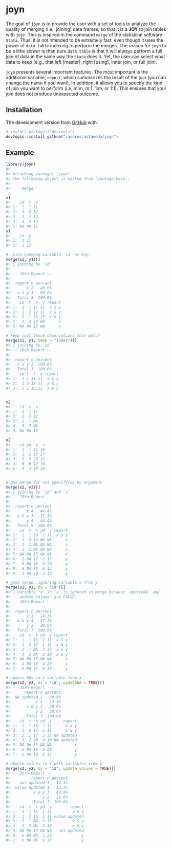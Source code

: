 
# joyn

<!-- badges: start -->
<!-- badges: end -->

The goal of `joyn` is to provide the user with a set of tools to analyze
the quality of merging (i.e., joining) data frames, so that it is a
**JOY** to join tables with `joyn`. This is inspired in the command
`merge` of the statistical software `Stata`. Thus, it is not intended to
be extremely fast, even though it uses the power of `data.table`
indexing to perform the merges. The reason for `joyn` to be a little
slower is than pure `data.table` is that it will always perform a full
join of data in the same way the `Stata` does it. Yet, the user can
select what data to keep (e.g., that left \[master\], right \[using\],
inner join, or full join).

`joyn` presents several important features. The most important is the
additional variable, `report`, which summarizes the result of the join
(you can change the name if you want). In addition, it allows you to
specify the kind of join you want to perform (i.e, m:m, m:1, 1:m, or
1:1). This ensures that your join does not produce unexpected outcome.

## Installation

<!-- You can install the released version of joyn from [CRAN](https://CRAN.R-project.org) with: -->
<!-- ``` r -->
<!-- install.packages("joyn") -->
<!-- ``` -->

The development version from [GitHub](https://github.com/) with:

``` r
# install.packages("devtools")
devtools::install_github("randrescastaneda/joyn")
```

## Example

``` r
library(joyn)
#> 
#> Attaching package: 'joyn'
#> The following object is masked from 'package:base':
#> 
#>     merge

x1
#>    id  t  x
#> 1:  1  1 11
#> 2:  1  2 12
#> 3:  2  1 13
#> 4:  3  2 14
#> 5: NA NA 15
y1
#>    id  y
#> 1:  1 11
#> 2:  2 15

# using commong variable `id` as key.
merge(x1, y1)[]
#> i joining by `id`
#> 
#> -- JOYn Report --
#> 
#>  report n percent
#>       x 2   40.0%
#>   x & y 3   60.0%
#>   Total 5  100.0%
#>    id  t  x  y report
#> 1:  1  1 11 11  x & y
#> 2:  1  2 12 11  x & y
#> 3:  2  1 13 15  x & y
#> 4:  3  2 14 NA      x
#> 5: NA NA 15 NA      x

# keep just those observations that match
merge(x1, y1, keep = "inner")[]
#> i joining by `id`
#> -- JOYn Report --
#> 
#>  report n percent
#>   x & y 3  100.0%
#>   Total 3  100.0%
#>    id t  x  y report
#> 1:  1 1 11 11  x & y
#> 2:  1 2 12 11  x & y
#> 3:  2 1 13 15  x & y


x2 
#>    id  t  x
#> 1:  1  1 16
#> 2:  1  2 12
#> 3:  2  1 NA
#> 4:  3  2 NA
#> 5: NA NA 15

y2
#>    id yd  y  x
#> 1:  1  1 11 16
#> 2:  2  2 15 17
#> 3:  5  5 20 18
#> 4:  6  6 13 19
#> 5:  3  3 10 20


# Bad merge for not specifying by argument
merge(x2, y2)[]
#> i joining by `id` and `x`
#> -- JOYn Report --
#> 
#>  report n percent
#>       x 4   44.4%
#>   x & y 1   11.1%
#>       y 4   44.4%
#>   Total 9  100.0%
#>    id  t  x yd  y report
#> 1:  1  1 16  1 11  x & y
#> 2:  1  2 12 NA NA      x
#> 3:  2  1 NA NA NA      x
#> 4:  3  2 NA NA NA      x
#> 5: NA NA 15 NA NA      x
#> 6:  2 NA 17  2 15      y
#> 7:  5 NA 18  5 20      y
#> 8:  6 NA 19  6 13      y
#> 9:  3 NA 20  3 10      y

# good merge, ignoring variable x from y
merge(x2, y2, by = "id")[]
#> i variable `x` in `y` is ignored in merge because `updateNA` and
#>   `update_values` are FALSE.
#> -- JOYn Report --
#> 
#>  report n percent
#>       x 1   14.3%
#>   x & y 4   57.1%
#>       y 2   28.6%
#>   Total 7  100.0%
#>    id  t  x yd  y report
#> 1:  1  1 16  1 11  x & y
#> 2:  1  2 12  1 11  x & y
#> 3:  2  1 NA  2 15  x & y
#> 4:  3  2 NA  3 10  x & y
#> 5: NA NA 15 NA NA      x
#> 6:  5 NA 18  5 20      y
#> 7:  6 NA 19  6 13      y

# update NAs in x variable form x
merge(x2, y2, by = "id", updateNA = TRUE)[]
#> -- JOYn Report --
#>      report n percent
#>  NA updated 2   28.6%
#>           x 1   14.3%
#>       x & y 2   28.6%
#>           y 2   28.6%
#>       Total 7  100.0%
#>    id  t  x yd  y     report
#> 1:  1  1 16  1 11      x & y
#> 2:  1  2 12  1 11      x & y
#> 3:  2  1 17  2 15 NA updated
#> 4:  3  2 20  3 10 NA updated
#> 5: NA NA 15 NA NA          x
#> 6:  5 NA 18  5 20          y
#> 7:  6 NA 19  6 13          y

# Update values in x with variables from y
merge(x2, y2, by = "id", update_values = TRUE)[]
#> -- JOYn Report --
#>         report n percent
#>    not updated 1   14.3%
#>  value updated 1   14.3%
#>          x & y 3   42.9%
#>              y 2   28.6%
#>          Total 7  100.0%
#>    id  t  x yd  y        report
#> 1:  1  1 16  1 11         x & y
#> 2:  1  2 16  1 11 value updated
#> 3:  2  1 NA  2 15         x & y
#> 4:  3  2 NA  3 10         x & y
#> 5: NA NA 15 NA NA   not updated
#> 6:  5 NA NA  5 20             y
#> 7:  6 NA NA  6 13             y
```
